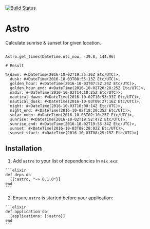 [![Build Status](https://travis-ci.org/aussiegeek/astro.svg?branch=master)](https://travis-ci.org/aussiegeek/astro)

# Astro

Calculate sunrise & sunset for given location. 

```

Astro.get_times(DateTime.utc_now, -39.8, 144.96)

# Result

%{dawn: #<DateTime(2016-10-02T19:25:36Z Etc/UTC)>,
  dusk: #<DateTime(2016-10-03T08:55:13Z Etc/UTC)>,
  golden_hour: #<DateTime(2016-10-03T07:52:24Z Etc/UTC)>,
  golden_hour_end: #<DateTime(2016-10-02T20:28:25Z Etc/UTC)>,
  nadir: #<DateTime(2016-10-02T14:10:25Z Etc/UTC)>,
  nautical_dawn: #<DateTime(2016-10-02T18:53:33Z Etc/UTC)>,
  nautical_dusk: #<DateTime(2016-10-03T09:27:16Z Etc/UTC)>,
  night: #<DateTime(2016-10-03T10:00:14Z Etc/UTC)>,
  night_end: #<DateTime(2016-10-02T18:20:35Z Etc/UTC)>,
  solar_noon: #<DateTime(2016-10-03T02:10:25Z Etc/UTC)>,
  sunrise: #<DateTime(2016-10-02T19:52:47Z Etc/UTC)>,
  sunrise_end: #<DateTime(2016-10-02T19:55:34Z Etc/UTC)>,
  sunset: #<DateTime(2016-10-03T08:28:02Z Etc/UTC)>,
  sunset_start: #<DateTime(2016-10-03T08:25:15Z Etc/UTC)>}
```

## Installation

  1. Add `astro` to your list of dependencies in `mix.exs`:

    ```elixir
    def deps do
      [{:astro, "~> 0.1.0"}]
    end
    ```

  2. Ensure `astro` is started before your application:

    ```elixir
    def application do
      [applications: [:astro]]
    end
    ```

